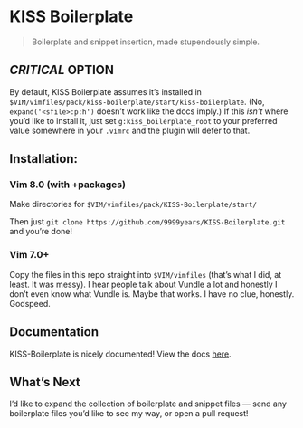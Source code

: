 # KISS Boilerplate

> Boilerplate and snippet insertion, made stupendously simple.

## *CRITICAL* OPTION

By default, KISS Boilerplate assumes it’s installed in
`$VIM/vimfiles/pack/kiss-boilerplate/start/kiss-boilerplate`.
(No, `expand('<sfile>:p:h')` doesn’t work like the docs imply.)
If this *isn’t* where you’d like to install it, just set
`g:kiss_boilerplate_root` to your preferred value somewhere in your `.vimrc` and
the plugin will defer to that.

## Installation:

### Vim 8.0 (with +packages)

Make directories for `$VIM/vimfiles/pack/KISS-Boilerplate/start/`

Then just `git clone https://github.com/9999years/KISS-Boilerplate.git` and
you’re done!

### Vim 7.0+

Copy the files in this repo straight into `$VIM/vimfiles` (that’s what I did, at
least. It was messy). I hear people talk about Vundle a lot and honestly I don’t
even know what Vundle is. Maybe that works. I have no clue, honestly. Godspeed.

## Documentation

KISS-Boilerplate is nicely documented! View the docs
[here](https://github.com/9999years/KISS-Boilerplate/blob/master/doc/kiss-boilerplate.txt).

## What’s Next

I’d like to expand the collection of boilerplate and snippet files — send any
boilerplate files you’d like to see my way, or open a pull request!
